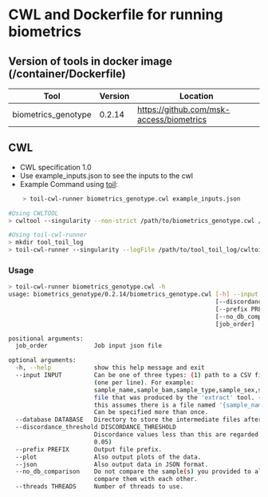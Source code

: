 # CWL and Dockerfile for running biometrics

## Version of tools in docker image (/container/Dockerfile)

| Tool | Version | Location |
|--- |--- |--- |
| biometrics_genotype   | 0.2.14  |  <https://github.com/msk-access/biometrics> |

## CWL

- CWL specification 1.0
- Use example_inputs.json to see the inputs to the cwl
- Example Command using [toil](https://toil.readthedocs.io):

```bash
    > toil-cwl-runner biometrics_genotype.cwl example_inputs.json
```

```bash
#Using CWLTOOL
> cwltool --singularity --non-strict /path/to/biometrics_genotype.cwl /path/to/example_inputs.json

#Using toil-cwl-runner
> mkdir tool_toil_log
> toil-cwl-runner --singularity --logFile /path/to/tool_toil_log/cwltoil.log  --jobStore /path/to/tool_jobStore --batchSystem lsf --workDir /path/to/tool_toil_log --outdir . --writeLogs /path/to/tool_toil_log --logLevel DEBUG --stats --retryCount 2 --disableCaching --maxLogFileSize 20000000000 /path/to/biometrics_genotype.cwl /path/to/example_inputs.json > tool_toil.stdout 2> tool_toil.stderr &
```

### Usage

```bash
> toil-cwl-runner biometrics_genotype.cwl -h
usage: biometrics_genotype/0.2.14/biometrics_genotype.cwl [-h] --input INPUT [--database DATABASE]
                                                          [--discordance_threshold DISCORDANCE_THRESHOLD]
                                                          [--prefix PREFIX] [--plot] [--json]
                                                          [--no_db_comparison] [--threads THREADS]
                                                          [job_order]

positional arguments:
  job_order             Job input json file

optional arguments:
  -h, --help            show this help message and exit
  --input INPUT         Can be one of three types: (1) path to a CSV file containing sample information
                        (one per line). For example:
                        sample_name,sample_bam,sample_type,sample_sex,sample_group. (2) Path to a '*.pk'
                        file that was produced by the 'extract' tool. (3) Name of the sample to analyze;
                        this assumes there is a file named '{sample_name}.pk' in your database directory.
                        Can be specified more than once.
  --database DATABASE   Directory to store the intermediate files after running the extraction step.
  --discordance_threshold DISCORDANCE_THRESHOLD
                        Discordance values less than this are regarded as matching samples. (default:
                        0.05)
  --prefix PREFIX       Output file prefix.
  --plot                Also output plots of the data.
  --json                Also output data in JSON format.
  --no_db_comparison    Do not compare the sample(s) you provided to all samples in the database, only
                        compare them with each other.
  --threads THREADS     Number of threads to use.
```
